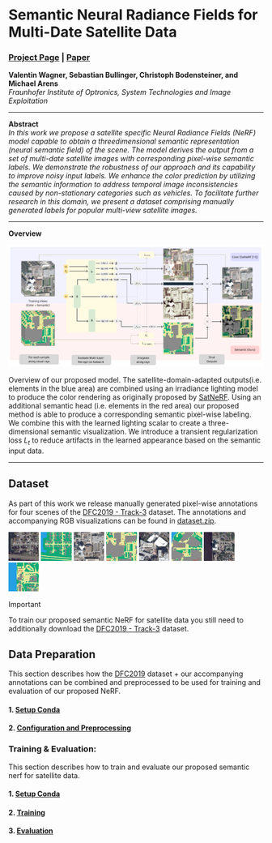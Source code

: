 Semantic Neural Radiance Fields for Multi-Date Satellite Data
==

### [Project Page](https://wagnva.github.io/semantic-nerf-for-satellite-data-page/) | [Paper](https://arxiv.org/abs/2502.16992)

**Valentin Wagner, Sebastian Bullinger, Christoph Bodensteiner, and Michael Arens**  
*Fraunhofer Institute of Optronics, System Technologies and Image Exploitation*

---

**Abstract**  
*In this work we propose a satellite specific Neural Radiance Fields (NeRF) model capable to obtain a threedimensional semantic representation (neural semantic field) of the scene. 
The model derives the output from a set of multi-date satellite images with corresponding pixel-wise semantic labels. 
We demonstrate the robustness of our approach and its capability to improve noisy input labels. 
We enhance the color prediction by utilizing the semantic information to address temporal image inconsistencies caused by non-stationary categories such as vehicles. 
To facilitate further research in this domain, we present a dataset comprising manually generated labels for popular multi-view satellite images.*

---

**Overview**
<p align="center">
  <img src="docs/Pipeline.png">
</p>

Overview of our proposed model. The satellite-domain-adapted outputs(i.e. elements in the blue area)  are combined using an irradiance lighting model to produce the color rendering as originally
proposed by [SatNeRF](https://arxiv.org/abs/2203.08896). Using an additional semantic head (i.e. elements in the red area) our proposed method
is able to produce a corresponding semantic pixel-wise labeling. We combine this with the learned lighting scalar to create
a three-dimensional semantic visualization. We introduce a transient regularization loss $L_t$ to reduce artifacts in the 
learned appearance based on the semantic input data.

---

## Dataset
As part of this work we release manually generated pixel-wise annotations for four scenes of the
[DFC2019 - Track-3](https://ieee-dataport.org/open-access/data-fusion-contest-2019-dfc2019) dataset.
The annotations and accompanying RGB visualizations can be found in [dataset.zip](dataset.zip).


<p float="left">
  <img src="docs/dataset_imgs/JAX_004_012_RGB.jpg" width="12%" />
  <img src="docs/dataset_imgs/JAX_004_012_CLS.jpg" width="12%" />
  <img src="docs/dataset_imgs/JAX_068_012_RGB.jpg" width="12%" />
  <img src="docs/dataset_imgs/JAX_068_012_CLS.jpg" width="12%" />
  <img src="docs/dataset_imgs/JAX_214_012_RGB.jpg" width="12%" />
  <img src="docs/dataset_imgs/JAX_214_012_CLS.jpg" width="12%" />  
  <img src="docs/dataset_imgs/JAX_260_012_RGB.jpg" width="12%" />
  <img src="docs/dataset_imgs/JAX_260_012_CLS.jpg" width="12%" />
</p>


> [!IMPORTANT]  
> To train our proposed semantic NeRF for satellite data you still need to additionally download the 
> [DFC2019 - Track-3](https://ieee-dataport.org/open-access/data-fusion-contest-2019-dfc2019) dataset.


## Data Preparation
This section describes how the 
[DFC2019](https://ieee-dataport.org/open-access/data-fusion-contest-2019-dfc2019) dataset + 
our accompanying annotations can be combined and preprocessed to be used for training and evaluation of our proposed NeRF.

#### 1. [Setup Conda](docs/dataset_prep.md)
#### 2. [Configuration and Preprocessing](docs/dataset_prep.md#configuration-and-preprocessing)


### Training & Evaluation:
This section describes how to train and evaluate our proposed semantic nerf for satellite data. 
#### 1. [Setup Conda](docs/setup.md)
#### 2. [Training](docs/training.md)
#### 3. [Evaluation](docs/evaluation.md)

